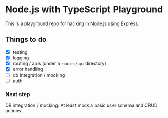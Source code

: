 # Node.js with TypeScript Playground

This is a playground repo for hacking in Node.js using Express.

## Things to do

- [x] testing
- [x] logging
- [x] routing / apis (under a `routes/api` directory)
- [x] error handling
- [ ] db integration / mocking
- [ ] auth

### Next step

DB integration / mocking. At least mock a basic user schema and CRUD actions.
